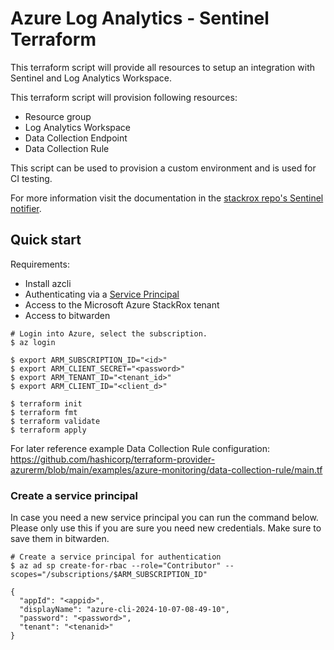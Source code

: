 # Azure Log Analytics - Sentinel Terraform

This terraform script will provide all resources to setup an integration with Sentinel and Log Analytics Workspace. 

This terraform script will provision following resources:

 - Resource group 
 - Log Analytics Workspace
 - Data Collection Endpoint
 - Data Collection Rule

This script can be used to provision a custom environment and is used for CI testing.

For more information visit the documentation in the [stackrox repo's Sentinel notifier](https://github.com/stackrox/stackrox/tree/master/central/notifiers/microsoftsentinel).

## Quick start

Requirements:

 - Install azcli
 - Authenticating via a [Service Principal](https://registry.terraform.io/providers/hashicorp/azurerm/latest/docs/guides/service_principal_client_secret)
 - Access to the Microsoft Azure StackRox tenant
 - Access to bitwarden

```
# Login into Azure, select the subscription. 
$ az login

$ export ARM_SUBSCRIPTION_ID="<id>"
$ export ARM_CLIENT_SECRET="<password>"
$ export ARM_TENANT_ID="<tenant_id>"
$ export ARM_CLIENT_ID="<client_d>"

$ terraform init
$ terraform fmt
$ terraform validate
$ terraform apply
```

For later reference example Data Collection Rule configuration: https://github.com/hashicorp/terraform-provider-azurerm/blob/main/examples/azure-monitoring/data-collection-rule/main.tf

### Create a service principal

In case you need a new service principal you can run the command below. Please only use this if you are
sure you need new credentials. Make sure to save them in bitwarden.

```
# Create a service principal for authentication
$ az ad sp create-for-rbac --role="Contributor" --scopes="/subscriptions/$ARM_SUBSCRIPTION_ID"

{
  "appId": "<appid>",
  "displayName": "azure-cli-2024-10-07-08-49-10",
  "password": "<password>",
  "tenant": "<tenanid>"
}
```
